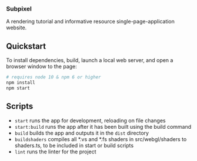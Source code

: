 ### Subpixel

A rendering tutorial and informative resource single-page-application website.

## Quickstart

To install dependencies, build, launch a local web server, and open a browser window to the page:

```sh
# requires node 10 & npm 6 or higher
npm install
npm start
```

## Scripts

- `start` runs the app for development, reloading on file changes
- `start:build` runs the app after it has been built using the build command
- `build` builds the app and outputs it in the `dist` directory
- `buildshaders` compiles all *.vs and *.fs shaders in src/webgl/shaders to shaders.ts, to be included in start or build scripts
- `lint` runs the linter for the project
